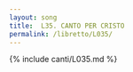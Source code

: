 ```yaml
---
layout: song
title:  L35. CANTO PER CRISTO
permalink: /libretto/L035/
---
```

{% include canti/L035.md %}   
